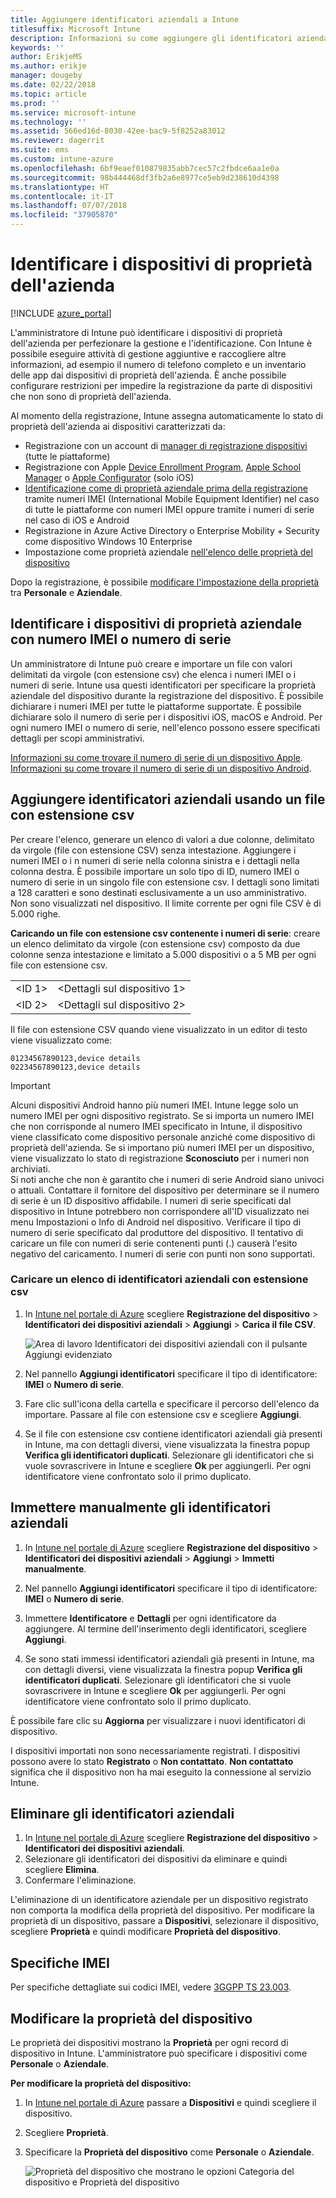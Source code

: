 ```yaml
---
title: Aggiungere identificatori aziendali a Intune
titlesuffix: Microsoft Intune
description: Informazioni su come aggiungere gli identificatori aziendali (metodo di registrazione, numeri IMEI e numeri di serie) a Microsoft Intune.
keywords: ''
author: ErikjeMS
ms.author: erikje
manager: dougeby
ms.date: 02/22/2018
ms.topic: article
ms.prod: ''
ms.service: microsoft-intune
ms.technology: ''
ms.assetid: 566ed16d-8030-42ee-bac9-5f8252a83012
ms.reviewer: dagerrit
ms.suite: ems
ms.custom: intune-azure
ms.openlocfilehash: 6bf9eaef010879835abb7cec57c2fbdce6aa1e0a
ms.sourcegitcommit: 98b444468df3fb2a6e8977ce5eb9d238610d4398
ms.translationtype: HT
ms.contentlocale: it-IT
ms.lasthandoff: 07/07/2018
ms.locfileid: "37905870"
---
```

# <a name="identify-devices-as-corporate-owned"></a>Identificare i dispositivi di proprietà dell'azienda

[!INCLUDE [azure_portal](./includes/azure_portal.md)]

L'amministratore di Intune può identificare i dispositivi di proprietà dell'azienda per perfezionare la gestione e l'identificazione. Con Intune è possibile eseguire attività di gestione aggiuntive e raccogliere altre informazioni, ad esempio il numero di telefono completo e un inventario delle app dai dispositivi di proprietà dell'azienda. È anche possibile configurare restrizioni per impedire la registrazione da parte di dispositivi che non sono di proprietà dell'azienda.

Al momento della registrazione, Intune assegna automaticamente lo stato di proprietà dell'azienda ai dispositivi caratterizzati da:

- Registrazione con un account di [manager di registrazione dispositivi](device-enrollment-manager-enroll.md) (tutte le piattaforme)
- Registrazione con Apple [Device Enrollment Program](device-enrollment-program-enroll-ios.md), [Apple School Manager](apple-school-manager-set-up-ios.md) o [Apple Configurator](apple-configurator-enroll-ios.md) (solo iOS)
- [Identificazione come di proprietà aziendale prima della registrazione](#identify-corporate-owned-devices-with-imei-or-serial-number) tramite numeri IMEI (International Mobile Equipment Identifier) nel caso di tutte le piattaforme con numeri IMEI oppure tramite i numeri di serie nel caso di iOS e Android
- Registrazione in Azure Active Directory o Enterprise Mobility + Security come dispositivo Windows 10 Enterprise
- Impostazione come proprietà aziendale [nell'elenco delle proprietà del dispositivo](#change-device-ownership)

Dopo la registrazione, è possibile [modificare l'impostazione della proprietà](#change-device-ownership) tra **Personale** e **Aziendale**.

## <a name="identify-corporate-owned-devices-with-imei-or-serial-number"></a>Identificare i dispositivi di proprietà aziendale con numero IMEI o numero di serie

Un amministratore di Intune può creare e importare un file con valori delimitati da virgole (con estensione csv) che elenca i numeri IMEI o i numeri di serie. Intune usa questi identificatori per specificare la proprietà aziendale del dispositivo durante la registrazione del dispositivo. È possibile dichiarare i numeri IMEI per tutte le piattaforme supportate. È possibile dichiarare solo il numero di serie per i dispositivi iOS, macOS e Android. Per ogni numero IMEI o numero di serie, nell'elenco possono essere specificati dettagli per scopi amministrativi.

<!-- When you upload serial numbers for company-owned iOS devices, they must be paired with a corporate enrollment profile. Devices must then be enrolled using either Apple’s device enrollment program (DEP) or Apple Configurator to have them appear as company-owned. -->

[Informazioni su come trovare il numero di serie di un dispositivo Apple](https://support.apple.com/HT204308).<br>
[Informazioni su come trovare il numero di serie di un dispositivo Android](https://support.google.com/store/answer/3333000).

## <a name="add-corporate-identifiers-by-using-a-csv-file"></a>Aggiungere identificatori aziendali usando un file con estensione csv
Per creare l'elenco, generare un elenco di valori a due colonne, delimitato da virgole (file con estensione CSV) senza intestazione. Aggiungere i numeri IMEI o i n numeri di serie nella colonna sinistra e i dettagli nella colonna destra. È possibile importare un solo tipo di ID, numero IMEI o numero di serie in un singolo file con estensione csv. I dettagli sono limitati a 128 caratteri e sono destinati esclusivamente a un uso amministrativo. Non sono visualizzati nel dispositivo. Il limite corrente per ogni file CSV è di 5.000 righe.

**Caricando un file con estensione csv contenente i numeri di serie**: creare un elenco delimitato da virgole (con estensione csv) composto da due colonne senza intestazione e limitato a 5.000 dispositivi o a 5 MB per ogni file con estensione csv.

|||
|-|-|
|&lt;ID 1&gt;|&lt;Dettagli sul dispositivo 1&gt;|
|&lt;ID 2&gt;|&lt;Dettagli sul dispositivo 2&gt;|

Il file con estensione CSV quando viene visualizzato in un editor di testo viene visualizzato come:

```
01234567890123,device details
02234567890123,device details
```

> [!IMPORTANT]
> Alcuni dispositivi Android hanno più numeri IMEI. Intune legge solo un numero IMEI per ogni dispositivo registrato. Se si importa un numero IMEI che non corrisponde al numero IMEI specificato in Intune, il dispositivo viene classificato come dispositivo personale anziché come dispositivo di proprietà dell'azienda. Se si importano più numeri IMEI per un dispositivo, viene visualizzato lo stato di registrazione **Sconosciuto** per i numeri non archiviati.<br>
>Si noti anche che non è garantito che i numeri di serie Android siano univoci o attuali. Contattare il fornitore del dispositivo per determinare se il numero di serie è un ID dispositivo affidabile.
>I numeri di serie specificati dal dispositivo in Intune potrebbero non corrispondere all'ID visualizzato nei menu Impostazioni o Info di Android nel dispositivo. Verificare il tipo di numero di serie specificato dal produttore del dispositivo.
>Il tentativo di caricare un file con numeri di serie contenenti punti (.) causerà l'esito negativo del caricamento. I numeri di serie con punti non sono supportati.

### <a name="upload-a-csv-list-of-corporate-identifiers"></a>Caricare un elenco di identificatori aziendali con estensione csv

1. In [Intune nel portale di Azure](https://portal.azure.com) scegliere **Registrazione del dispositivo** > **Identificatori dei dispositivi aziendali** > **Aggiungi** > **Carica il file CSV**.

   ![Area di lavoro Identificatori dei dispositivi aziendali con il pulsante Aggiungi evidenziato](./media/add-corp-id.png)

2. Nel pannello **Aggiungi identificatori** specificare il tipo di identificatore: **IMEI** o **Numero di serie**.

3. Fare clic sull'icona della cartella e specificare il percorso dell'elenco da importare. Passare al file con estensione csv e scegliere **Aggiungi**. 

4. Se il file con estensione csv contiene identificatori aziendali già presenti in Intune, ma con dettagli diversi, viene visualizzata la finestra popup **Verifica gli identificatori duplicati**. Selezionare gli identificatori che si vuole sovrascrivere in Intune e scegliere **Ok** per aggiungerli. Per ogni identificatore viene confrontato solo il primo duplicato.

## <a name="manually-enter-corporate-identifiers"></a>Immettere manualmente gli identificatori aziendali

1. In [Intune nel portale di Azure](https://portal.azure.com) scegliere **Registrazione del dispositivo** > **Identificatori dei dispositivi aziendali** > **Aggiungi** > **Immetti manualmente**.

2. Nel pannello **Aggiungi identificatori** specificare il tipo di identificatore: **IMEI** o **Numero di serie**.

3. Immettere **Identificatore** e **Dettagli** per ogni identificatore da aggiungere. Al termine dell'inserimento degli identificatori, scegliere **Aggiungi**.

5. Se sono stati immessi identificatori aziendali già presenti in Intune, ma con dettagli diversi, viene visualizzata la finestra popup **Verifica gli identificatori duplicati**. Selezionare gli identificatori che si vuole sovrascrivere in Intune e scegliere **Ok** per aggiungerli. Per ogni identificatore viene confrontato solo il primo duplicato.

È possibile fare clic su **Aggiorna** per visualizzare i nuovi identificatori di dispositivo.

I dispositivi importati non sono necessariamente registrati. I dispositivi possono avere lo stato **Registrato** o **Non contattato**. **Non contattato** significa che il dispositivo non ha mai eseguito la connessione al servizio Intune.

## <a name="delete-corporate-identifiers"></a>Eliminare gli identificatori aziendali

1. In [Intune nel portale di Azure](https://portal.azure.com) scegliere **Registrazione del dispositivo** > **Identificatori dei dispositivi aziendali**.
2. Selezionare gli identificatori dei dispositivi da eliminare e quindi scegliere **Elimina**.
3. Confermare l'eliminazione.

L'eliminazione di un identificatore aziendale per un dispositivo registrato non comporta la modifica della proprietà del dispositivo. Per modificare la proprietà di un dispositivo, passare a **Dispositivi**, selezionare il dispositivo, scegliere **Proprietà** e quindi modificare **Proprietà del dispositivo**.

## <a name="imei-specifications"></a>Specifiche IMEI
Per specifiche dettagliate sui codici IMEI, vedere [3GGPP TS 23.003](https://portal.3gpp.org/desktopmodules/Specifications/SpecificationDetails.aspx?specificationId=729).

## <a name="change-device-ownership"></a>Modificare la proprietà del dispositivo

Le proprietà dei dispositivi mostrano la **Proprietà** per ogni record di dispositivo in Intune. L'amministratore può specificare i dispositivi come **Personale** o **Aziendale**.

**Per modificare la proprietà del dispositivo:**
1. In [Intune nel portale di Azure](https://portal.azure.com) passare a **Dispositivi** e quindi scegliere il dispositivo.
2. Scegliere **Proprietà**.
3. Specificare la **Proprietà del dispositivo** come **Personale** o **Aziendale**.

   ![Proprietà del dispositivo che mostrano le opzioni Categoria del dispositivo e Proprietà del dispositivo](./media/device-properties.png)
